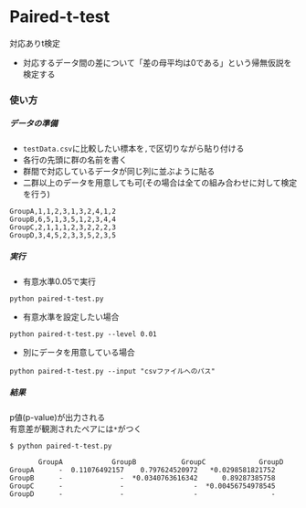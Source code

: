 # Paired-t-test
対応ありt検定
- 対応するデータ間の差について「差の母平均は0である」という帰無仮説を検定する


### 使い方
##### データの準備
- `testData.csv`に比較したい標本を`,`で区切りながら貼り付ける  
- 各行の先頭に群の名前を書く
- 群間で対応しているデータが同じ列に並ぶように貼る
- 二群以上のデータを用意しても可(その場合は全ての組み合わせに対して検定を行う)
```
GroupA,1,1,2,3,1,3,2,4,1,2
GroupB,6,5,1,3,5,1,2,3,4,4
GroupC,2,1,1,1,2,3,2,2,2,3
GroupD,3,4,5,2,3,3,5,2,3,5
```

##### 実行
- 有意水準0.05で実行
```
python paired-t-test.py
```
- 有意水準を設定したい場合
```
python paired-t-test.py --level 0.01
```

- 別にデータを用意している場合
```
python paired-t-test.py --input "csvファイルへのパス"
```

##### 結果
p値(p-value)が出力される  
有意差が観測されたペアには`*`がつく
```
$ python paired-t-test.py

       GroupA            GroupB           GroupC             GroupD
GroupA      -  0.11076492157    0.797624520972   *0.0298581821752
GroupB      -              -  *0.0340763616342      0.89287385758
GroupC      -              -                 -  *0.00456754978545
GroupD      -              -                 -                  -
```
